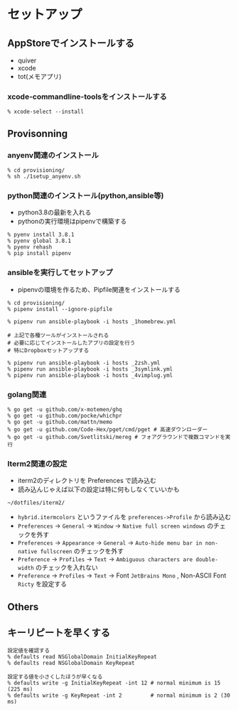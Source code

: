 セットアップ
======

AppStoreでインストールする
------

- quiver
- xcode
- tot(メモアプリ)

### xcode-commandline-toolsをインストールする

```
% xcode-select --install
```


Provisonning
------

### anyenv関連のインストール

```
% cd provisioning/
% sh ./1setup_anyenv.sh
```

### python関連のインストール(python,ansible等)

- python3.8の最新を入れる
- pythonの実行環境はpipenvで構築する

```
% pyenv install 3.8.1
% pyenv global 3.8.1
% pyenv rehash
% pip install pipenv
```

### ansibleを実行してセットアップ

- pipenvの環境を作るため、Pipfile関連をインストールする

```
% cd provisioning/
% pipenv install --ignore-pipfile
```

```
% pipenv run ansible-playbook -i hosts _1homebrew.yml

# 上記で各種ツールがインストールされる
# 必要に応じてインストールしたアプリの設定を行う
# 特にDropboxセットアップする

% pipenv run ansible-playbook -i hosts _2zsh.yml
% pipenv run ansible-playbook -i hosts _3symlink.yml
% pipenv run ansible-playbook -i hosts _4vimplug.yml
```

### golang関連

```
% go get -u github.com/x-motemen/ghq
% go get -u github.com/pocke/whichpr
% go get -u github.com/mattn/memo
% go get -u github.com/Code-Hex/pget/cmd/pget # 高速ダウンローダー
% go get -u github.com/Svetlitski/mereg # フォアグラウンドで複数コマンドを実行
```

### Iterm2関連の設定

- iterm2のディレクトリを Preferences で読み込む
- 読み込んじゃえば以下の設定は特に何もしなくていいかも

```
~/dotfiles/iterm2/
```

- `hybrid.itermcolors` というファイルを `preferences->Profile` から読み込む
- `Preferences` -> `General` -> `Window` -> `Native full screen windows` のチェックを外す
- `Preferences` -> `Appearance` -> `General` -> `Auto-hide menu bar in non-native fullscreen` のチェックを外す
- `Preference` -> `Profiles` -> `Text` -> `Ambiguous characters are double-width` のチェックを入れない
- `Preference` -> `Profiles` -> `Text` -> Font `JetBrains Mono` , Non-ASCII Font `Ricty` を設定する


Others
------

## キーリピートを早くする

```
設定値を確認する
% defaults read NSGlobalDomain InitialKeyRepeat
% defaults read NSGlobalDomain KeyRepeat

設定する値を小さくしたほうが早くなる
% defaults write -g InitialKeyRepeat -int 12 # normal minimum is 15 (225 ms)
% defaults write -g KeyRepeat -int 2         # normal minimum is 2 (30 ms)
```


